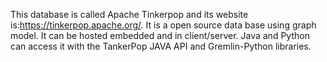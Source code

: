 This database is called Apache Tinkerpop and its website is:https://tinkerpop.apache.org/. It is a open source data base using graph model. It can be hosted embedded and in client/server. Java and Python can access it with the TankerPop JAVA API and Gremlin-Python libraries. 
